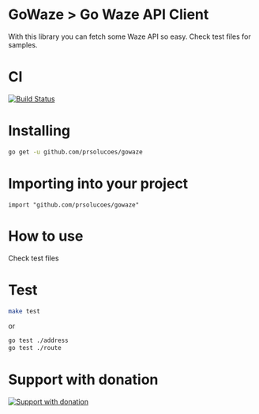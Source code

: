 # GoWaze > Go Waze API Client

With this library you can fetch some Waze API so easy. Check test files for samples.

# CI

[![Build Status](https://travis-ci.org/prsolucoes/gowaze.svg?branch=master)](https://travis-ci.org/prsolucoes/gowaze)

# Installing

```bash
go get -u github.com/prsolucoes/gowaze
```

# Importing into your project

```golang
import "github.com/prsolucoes/gowaze"
```

# How to use

Check test files

# Test

```bash
make test
```

or

```bash
go test ./address
go test ./route
```

# Support with donation
[![Support with donation](http://donation.pcoutinho.com/images/donate-button.png)](http://donation.pcoutinho.com/)
